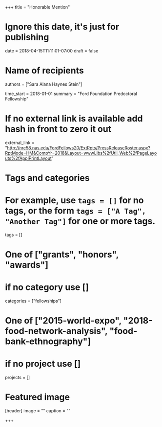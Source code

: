 +++
title = "Honorable Mention"
# Ignore this date, it's just for publishing
date = 2018-04-15T11:11:01-07:00
draft = false

# Name of recipients
authors = ["Sara Alana Haynes Stein"]

time_start = 2018-01-01
summary = "Ford Foundation Predoctoral Fellowship"

# If no external link is available add  hash in front to zero it out
external_link = "http://nrc58.nas.edu/FordFellows20/ExtRpts/PressReleaseRoster.aspx?RptMode=HM&CompYr=2018&Layout=wwwLibs%2fUtil_Web%2fPageLayouts%2fApplPrintLayout"

# Tags and categories
# For example, use `tags = []` for no tags, or the form `tags = ["A Tag", "Another Tag"]` for one or more tags.
tags = []

# One of ["grants", "honors", "awards"]
# if no category use []
categories = ["fellowships"]

# One of ["2015-world-expo", "2018-food-network-analysis", "food-bank-ethnography"]
# if no project use []
projects = []

# Featured image
[header]
image = ""
caption = ""

+++

